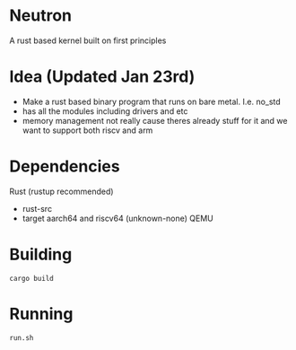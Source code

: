 # Neutron
A rust based kernel built on first principles

# Idea (Updated Jan 23rd)
- Make a rust based binary program that runs on bare metal. I.e. no_std
- has all the modules including drivers and etc
- memory management not really cause theres already stuff for it and we want to support both riscv and arm


# Dependencies
Rust (rustup recommended)
 - rust-src
 - target aarch64 and riscv64 (unknown-none)
QEMU

# Building
`cargo build`

# Running
`run.sh`
